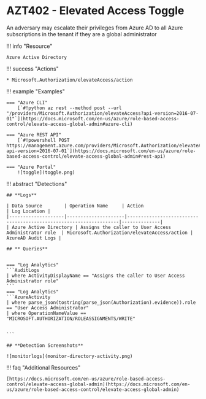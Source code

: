 # AZT402 - Elevated Access Toggle

An adversary may escalate their privileges from Azure AD to all Azure subscriptions in the tenant if they are a global administrator

!!! info "Resource" 

	Azure Active Directory

!!! success "Actions"

	* Microsoft.Authorization/elevateAccess/action

!!! example "Examples"

	=== "Azure CLI"
		[`#!python az rest --method post --url "/providers/Microsoft.Authorization/elevateAccess?api-version=2016-07-01"`](https://docs.microsoft.com/en-us/azure/role-based-access-control/elevate-access-global-admin#azure-cli)
		
	=== "Azure REST API"	
		[`#!powershell POST https://management.azure.com/providers/Microsoft.Authorization/elevateAccess?api-version=2016-07-01`](https://docs.microsoft.com/en-us/azure/role-based-access-control/elevate-access-global-admin#rest-api)		

    === "Azure Portal"
    	![toggle](toggle.png)

 
!!! abstract "Detections"

	## **Logs** 

    | Data Source        | Operation Name     | Action                                                            | Log Location |
    |--------------------|---------------------|-------------------------------------------------------------------|--------------|
	| Azure Active Directory | Assigns the caller to User Access Administrator role	 | Microsoft.Authorization/elevateAccess/action | AzureAD Audit Logs |
	
	## ** Queries**

	
	=== "Log Analytics"
	```AuditLogs
	| where ActivityDisplayName == "Assigns the caller to User Access Administrator role"
	```
	=== "Log Analytics"
	```AzureActivity
	| where parse_json(tostring(parse_json(Authorization).evidence)).role == "User Access Administrator"
	| where OperationNameValue == "MICROSOFT.AUTHORIZATION/ROLEASSIGNMENTS/WRITE"


	```

	## **Detection Screenshots**
	
	![monitorlogs](monitor-directory-activity.png)

!!! faq "Additional Resources"

	[https://docs.microsoft.com/en-us/azure/role-based-access-control/elevate-access-global-admin](https://docs.microsoft.com/en-us/azure/role-based-access-control/elevate-access-global-admin)
